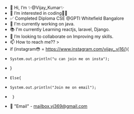 - 👋 Hi, I’m ✨@Vijay_Kumar✨
- 👀 I’m interested in coding🧑‍💻
- ✅ Completed Diploma CSE @GPTI Whitefield Bangalore
- 🔨 I'm currently working on java.
- 📚 I'm currently Learning reactjs, laravel, Django.
- 💞️ I’m looking to collaborate on Improving my skills.
- 📫 How to reach me?? > 
-  if (instagram😳 = https://www.instagram.com/vijay_.vj16/){
-     System.out.println("u can join me on insta");
-    } 
-     Else{
-     System.out.println("Join me on email");
-      }
- 📩 "Email" - mailbox.vj369@gmail.com

<!---
Vijayvj369/Vijayvj369 is a ✨ special ✨ repository because its `README.md` (this file) appears on your GitHub profile.
You can click the Preview link to take a look at your changes.
--->
